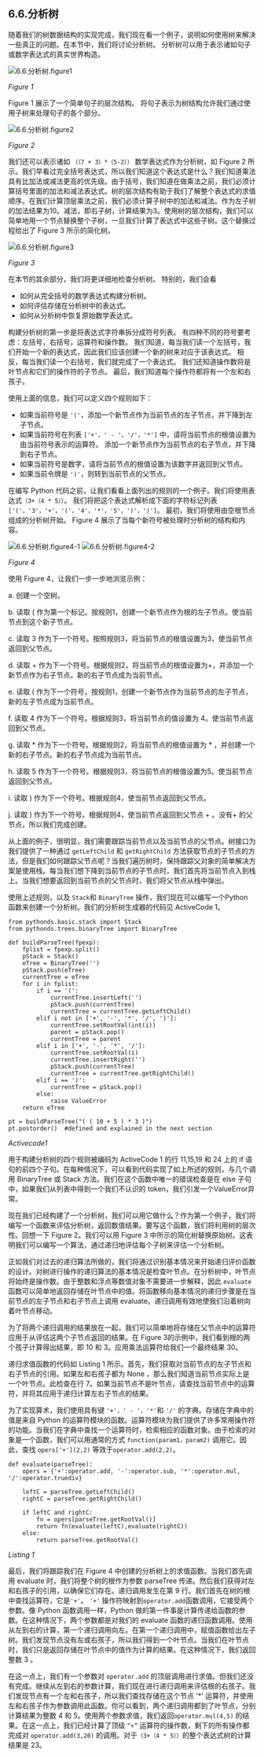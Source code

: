 ## 6.6.分析树

随着我们的树数据结构的实现完成，我们现在看一个例子，说明如何使用树来解决一些真正的问题。在本节中，我们将讨论分析树。 分析树可以用于表示诸如句子或数学表达式的真实世界构造。

![6.6.分析树.figure1](assets/6.6.%E5%88%86%E6%9E%90%E6%A0%91.figure1.png)


*Figure 1*

Figure 1 展示了一个简单句子的层次结构。 将句子表示为树结构允许我们通过使用子树来处理句子的各个部分。

![6.6.分析树.figure2](assets/6.6.%E5%88%86%E6%9E%90%E6%A0%91.figure2.png)


*Figure 2*

我们还可以表示诸如 `（（7 + 3）*（5-2））` 数学表达式作为分析树，如 Figure 2 所示。我们早看过完全括号表达式，所以我们知道这个表达式是什么？我们知道乘法具有比加法或减法更高的优先级。由于括号，我们知道在做乘法之前，我们必须计算括号里面的加法和减法表达式。树的层次结构有助于我们了解整个表达式的求值顺序。在我们计算顶层乘法之前，我们必须计算子树中的加法和减法。作为左子树的加法结果为10。减法，即右子树，计算结果为3。使用树的层次结构，我们可以简单地用一个节点替换整个子树，一旦我们计算了表达式中这些子树。这个替换过程给出了 Figure 3 所示的简化树。

![6.6.分析树.figure3](assets/6.6.%E5%88%86%E6%9E%90%E6%A0%91.figure3-1.png)


*Figure 3*

在本节的其余部分，我们将更详细地检查分析树。 特别的，我们会看

* 如何从完全括号的数学表达式构建分析树。
* 如何评估存储在分析树中的表达式。
* 如何从分析树中恢复原始数学表达式。


构建分析树的第一步是将表达式字符串拆分成符号列表。 有四种不同的符号要考虑：左括号，右括号，运算符和操作数。 我们知道，每当我们读一个左括号，我们开始一个新的表达式，因此我们应该创建一个新的树来对应于该表达式。 相反，每当我们读一个右括号，我们就完成了一个表达式。 我们还知道操作数将是叶节点和它们的操作符的子节点。 最后，我们知道每个操作符都将有一个左和右孩子。

使用上面的信息，我们可以定义四个规则如下：

* 如果当前符号是 `'('`，添加一个新节点作为当前节点的左子节点，并下降到左子节点。
* 如果当前符号在列表 `['+'，' - '，'/'，'*']` 中，请将当前节点的根值设置为由当前符号表示的运算符。 添加一个新节点作为当前节点的右子节点，并下降到右子节点。
* 如果当前符号是数字，请将当前节点的根值设置为该数字并返回到父节点。
* 如果当前令牌是 `')'`，则转到当前节点的父节点。

在编写 Python 代码之前，让我们看看上面列出的规则的一个例子。我们将使用表达式`（3+（4 * 5））`。 我们将把这个表达式解析成下面的字符标记列表 `['('，'3'，'+'，'('，'4'，'*'，'5'，')'，')']`。 最初，我们将使用由空根节点组成的分析树开始。 Figure 4 展示了当每个新符号被处理时分析树的结构和内容。

![6.6.分析树.figure4-1](assets/6.6.%E5%88%86%E6%9E%90%E6%A0%91.figure4-1.png)
![6.6.分析树.figure4-2](assets/6.6.%E5%88%86%E6%9E%90%E6%A0%91.figure4-2.png)


*Figure 4*

使用 Figure 4，让我们一步一步地浏览示例：

a. 创建一个空树。


b. 读取 ( 作为第一个标记。按规则1，创建一个新节点作为根的左子节点。使当前节点到这个新子节点。


c. 读取 3 作为下一个符号。按照规则3，将当前节点的根值设置为3，使当前节点返回到父节点。


d. 读取 + 作为下一个符号。根据规则2，将当前节点的根值设置为+，并添加一个新节点作为右子节点。新的右子节点成为当前节点。


e. 读取 ( 作为下一个符号，按规则1，创建一个新节点作为当前节点的左子节点，新的左子节点成为当前节点。


f. 读取 4 作为下一个符号。根据规则3，将当前节点的值设置为 4。使当前节点返回到父节点。


g. 读取 * 作为下一个符号。根据规则2，将当前节点的根值设置为 * ，并创建一个新的右子节点。新的右子节点成为当前节点。


h. 读取 5 作为下一个符号。根据规则3，将当前节点的根值设置为5。使当前节点返回到父节点。


i. 读取 ) 作为下一个符号。根据规则4，使当前节点返回到父节点。


j. 读取 ) 作为下一个符号。根据规则4，使当前节点返回到父节点 + 。没有+ 的父节点，所以我们完成创建。

从上面的例子，很明显，我们需要跟踪当前节点以及当前节点的父节点。树接口为我们提供了一种通过 `getLeftChild` 和 `getRightChild` 方法获取节点的子节点的方法，但是我们如何跟踪父节点呢？当我们遍历树时，保持跟踪父对象的简单解决方案是使用栈。每当我们想下降到当前节点的子节点时，我们首先将当前节点入到栈上。当我们想要返回到当前节点的父节点时，我们将父节点从栈中弹出。

使用上述规则，以及 `Stack`和 `BinaryTree` 操作，我们现在可以编写一个Python 函数来创建一个分析树。我们的分析树生成器的代码见 ActiveCode 1。

````
from pythonds.basic.stack import Stack
from pythonds.trees.binaryTree import BinaryTree

def buildParseTree(fpexp):
    fplist = fpexp.split()
    pStack = Stack()
    eTree = BinaryTree('')
    pStack.push(eTree)
    currentTree = eTree
    for i in fplist:
        if i == '(':
            currentTree.insertLeft('')
            pStack.push(currentTree)
            currentTree = currentTree.getLeftChild()
        elif i not in ['+', '-', '*', '/', ')']:
            currentTree.setRootVal(int(i))
            parent = pStack.pop()
            currentTree = parent
        elif i in ['+', '-', '*', '/']:
            currentTree.setRootVal(i)
            currentTree.insertRight('')
            pStack.push(currentTree)
            currentTree = currentTree.getRightChild()
        elif i == ')':
            currentTree = pStack.pop()
        else:
            raise ValueError
    return eTree

pt = buildParseTree("( ( 10 + 5 ) * 3 )")
pt.postorder()  #defined and explained in the next section

````
*Activecode1*

用于构建分析树的四个规则被编码为 ActiveCode 1 的行 11,15,19 和 24 上的 if 语句的前四个子句。在每种情况下，可以看到代码实现了如上所述的规则，与几个调用 BinaryTree 或 Stack 方法。我们在这个函数中唯一的错误检查是在 else 子句中，如果我们从列表中得到一个我们不认识的 token，我们引发一个ValueError异常。

现在我们已经构建了一个分析树，我们可以用它做什么？作为第一个例子，我们将编写一个函数来评估分析树，返回数值结果。要写这个函数，我们将利用树的层次性。回想一下 Figure 2。我们可以用 Figure 3 中所示的简化树替换原始树。这表明我们可以编写一个算法，通过递归地评估每个子树来评估一个分析树。

正如我们对过去的递归算法所做的，我们将通过识别基本情况来开始递归评价函数的设计。对树进行操作的递归算法的基本情况是检查叶节点。在分析树中，叶节点将始终是操作数。由于整数和浮点等数值对象不需要进一步解释，因此 `evaluate` 函数可以简单地返回存储在叶节点中的值。将函数移向基本情况的递归步骤是在当前节点的左子节点和右子节点上调用 evaluate。递归调用有效地使我们沿着树向着叶节点移动。

为了将两个递归调用的结果放在一起，我们可以简单地将存储在父节点中的运算符应用于从评估这两个子节点返回的结果。在 Figure 3的示例中，我们看到根的两个孩子计算得出结果，即 10 和 3。应用乘法运算符给我们一个最终结果 30。

递归求值函数的代码如 Listing 1 所示。首先，我们获取对当前节点的左子节点和右子节点的引用。如果左和右孩子都为 None ，那么我们知道当前节点实际上是一个叶节点。此检查在行 7。如果当前节点不是叶节点，请查找当前节点中的运算符，并将其应用于递归计算左右子节点的结果。

为了实现算术，我们使用具有键 `'+'，' - '，'*'`和 `'/'` 的字典。存储在字典中的值是来自 Python 的运算符模块的函数。运算符模块为我们提供了许多常用操作符的功能。当我们在字典中查找一个运算符时，检索相应的函数对象。由于检索的对象是一个函数，我们可以用通常的方式 `function(param1，param2)` 调用它。因此，查找 `opers['+'](2,2)` 等效于`operator.add(2,2)`。

```
def evaluate(parseTree):
    opers = {'+':operator.add, '-':operator.sub, '*':operator.mul, '/':operator.truediv}

    leftC = parseTree.getLeftChild()
    rightC = parseTree.getRightChild()

    if leftC and rightC:
        fn = opers[parseTree.getRootVal()]
        return fn(evaluate(leftC),evaluate(rightC))
    else:
        return parseTree.getRootVal()
```
*Listing 1*

最后，我们将跟踪我们在 Figure 4 中创建的分析树上的求值函数。当我们首先调用 evaluate 时，我们将整个树的根作为参数 parseTree 传递。然后我们获得对左和右孩子的引用，以确保它们存在。递归调用发生在第 9 行。我们首先在树的根中查找运算符，它是`'+'`。 `'+'` 操作符映射到`operator.add`函数调用，它接受两个参数。像 Python 函数调用一样，Python 做的第一件事是计算传递给函数的参数。在这种情况下，两个参数都是对我们的 evaluate 函数的递归函数调用。使用从左到右的计算，第一个递归调用向左。在第一个递归调用中，赋值函数给出左子树。我们发现节点没有左或右孩子，所以我们得到一个叶节点。当我们在叶节点时，我们只是返回存储在叶节点中的值作为计算的结果。在这种情况下，我们返回整数 3 。

在这一点上，我们有一个参数对 `operator.add` 的顶层调用进行求值。但我们还没有完成。继续从左到右的参数计算，我们现在进行递归调用来评估根的右孩子。我们发现节点有一个左和右孩子，所以我们查找存储在这个节点 '*' 运算符，并使用左和右孩子作为参数调用此函数。你可以看到，两个递归调用都到了叶节点，分别计算结果为整数 4 和 5。使用两个参数求值，我们返回`operator.mul(4,5)` 的结果。在这一点上，我们已经计算了顶级 `“+”` 运算符的操作数，剩下的所有操作都完成对 `operator.add(3,20)` 的调用。对于`（3+（4 * 5））`的整个表达式树的计算结果是 23。



